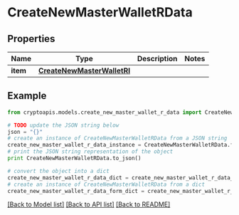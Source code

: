 # CreateNewMasterWalletRData


## Properties
Name | Type | Description | Notes
------------ | ------------- | ------------- | -------------
**item** | [**CreateNewMasterWalletRI**](CreateNewMasterWalletRI.md) |  | 

## Example

```python
from cryptoapis.models.create_new_master_wallet_r_data import CreateNewMasterWalletRData

# TODO update the JSON string below
json = "{}"
# create an instance of CreateNewMasterWalletRData from a JSON string
create_new_master_wallet_r_data_instance = CreateNewMasterWalletRData.from_json(json)
# print the JSON string representation of the object
print CreateNewMasterWalletRData.to_json()

# convert the object into a dict
create_new_master_wallet_r_data_dict = create_new_master_wallet_r_data_instance.to_dict()
# create an instance of CreateNewMasterWalletRData from a dict
create_new_master_wallet_r_data_form_dict = create_new_master_wallet_r_data.from_dict(create_new_master_wallet_r_data_dict)
```
[[Back to Model list]](../README.md#documentation-for-models) [[Back to API list]](../README.md#documentation-for-api-endpoints) [[Back to README]](../README.md)


